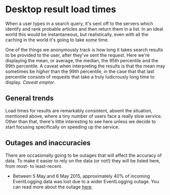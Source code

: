 Desktop result load times
=======

When a user types in a search query, it's sent off to the servers which identify and rank probable articles and then return them in a list. In an ideal world this would be instantaneous, but realistically, even with all the caching in the world it's going to take *some* time.

One of the things we anonymously track is how long it takes search results to be provided to the user, after they've sent the request. Here we're displaying the mean, or average, the median, the 95th percentile and the 99th percentile. A caveat when interpreting the results is that the mean may sometimes be *higher* than the 99th percentile, in the case that that last percentile consists of requests that take a truly ludicrously long time to display. *Caveat emptor*.

General trends
------

Load times for results are remarkably consistent, absent the situation, mentioned above, where a tiny number of users face a really slow service. Other than that, there's little interesting to see here unless we decide to start focusing specifically on speeding up the service.

Outages and inaccuracies
------
There are occasionally going to be outages that will affect the accuracy of data. To make it easier to rely on the data (or not!) they will be listed here, from most- to least-recent.

* Between 5 May and 6 May 2015, approximately 40% of incoming EventLogging data was lost due to a wider EventLogging outage. You can read more about the outage [here](https://wikitech.wikimedia.org/wiki/Incident_documentation/20150506-EventLogging).

